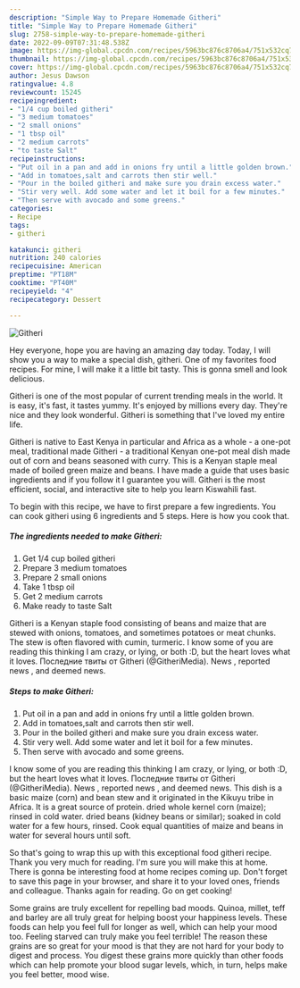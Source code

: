 ```yaml
---
description: "Simple Way to Prepare Homemade Githeri"
title: "Simple Way to Prepare Homemade Githeri"
slug: 2758-simple-way-to-prepare-homemade-githeri
date: 2022-09-09T07:31:48.538Z
image: https://img-global.cpcdn.com/recipes/5963bc876c8706a4/751x532cq70/githeri-recipe-main-photo.jpg
thumbnail: https://img-global.cpcdn.com/recipes/5963bc876c8706a4/751x532cq70/githeri-recipe-main-photo.jpg
cover: https://img-global.cpcdn.com/recipes/5963bc876c8706a4/751x532cq70/githeri-recipe-main-photo.jpg
author: Jesus Dawson
ratingvalue: 4.8
reviewcount: 15245
recipeingredient:
- "1/4 cup boiled githeri"
- "3 medium tomatoes"
- "2 small onions"
- "1 tbsp oil"
- "2 medium carrots"
- "to taste Salt"
recipeinstructions:
- "Put oil in a pan and add in onions fry until a little golden brown."
- "Add in tomatoes,salt and carrots then stir well."
- "Pour in the boiled githeri and make sure you drain excess water."
- "Stir very well. Add some water and let it boil for a few minutes."
- "Then serve with avocado and some greens."
categories:
- Recipe
tags:
- githeri

katakunci: githeri 
nutrition: 240 calories
recipecuisine: American
preptime: "PT18M"
cooktime: "PT40M"
recipeyield: "4"
recipecategory: Dessert

---
```



![Githeri](https://img-global.cpcdn.com/recipes/5963bc876c8706a4/751x532cq70/githeri-recipe-main-photo.jpg)

Hey everyone, hope you are having an amazing day today. Today, I will show you a way to make a special dish, githeri. One of my favorites food recipes. For mine, I will make it a little bit tasty. This is gonna smell and look delicious.

Githeri is one of the most popular of current trending meals in the world. It is easy, it's fast, it tastes yummy. It's enjoyed by millions every day. They're nice and they look wonderful. Githeri is something that I've loved my entire life.

Githeri is native to East Kenya in particular and Africa as a whole - a one-pot meal, traditional made Githeri - a traditional Kenyan one-pot meal dish made out of corn and beans seasoned with curry. This is a Kenyan staple meal made of boiled green maize and beans. I have made a guide that uses basic ingredients and if you follow it I guarantee you will. Githeri is the most efficient, social, and interactive site to help you learn Kiswahili fast.


To begin with this recipe, we have to first prepare a few ingredients. You can cook githeri using 6 ingredients and 5 steps. Here is how you cook that.

<!--inarticleads1-->

##### The ingredients needed to make Githeri:

1. Get 1/4 cup boiled githeri
1. Prepare 3 medium tomatoes
1. Prepare 2 small onions
1. Take 1 tbsp oil
1. Get 2 medium carrots
1. Make ready to taste Salt


Githeri is a Kenyan staple food consisting of beans and maize that are stewed with onions, tomatoes, and sometimes potatoes or meat chunks. The stew is often flavored with cumin, turmeric. I know some of you are reading this thinking I am crazy, or lying, or both :D, but the heart loves what it loves. Последние твиты от Githeri (@GitheriMedia). News , reported news , and deemed news. 

<!--inarticleads2-->

##### Steps to make Githeri:

1. Put oil in a pan and add in onions fry until a little golden brown.
1. Add in tomatoes,salt and carrots then stir well.
1. Pour in the boiled githeri and make sure you drain excess water.
1. Stir very well. Add some water and let it boil for a few minutes.
1. Then serve with avocado and some greens.


I know some of you are reading this thinking I am crazy, or lying, or both :D, but the heart loves what it loves. Последние твиты от Githeri (@GitheriMedia). News , reported news , and deemed news. This dish is a basic maize (corn) and bean stew and it originated in the Kikuyu tribe in Africa. It is a great source of protein. dried whole kernel corn (maize); rinsed in cold water. dried beans (kidney beans or similar); soaked in cold water for a few hours, rinsed. Cook equal quantities of maize and beans in water for several hours until soft. 

So that's going to wrap this up with this exceptional food githeri recipe. Thank you very much for reading. I'm sure you will make this at home. There is gonna be interesting food at home recipes coming up. Don't forget to save this page in your browser, and share it to your loved ones, friends and colleague. Thanks again for reading. Go on get cooking!

Some grains are truly excellent for repelling bad moods. Quinoa, millet, teff and barley are all truly great for helping boost your happiness levels. These foods can help you feel full for longer as well, which can help your mood too. Feeling starved can truly make you feel terrible! The reason these grains are so great for your mood is that they are not hard for your body to digest and process. You digest these grains more quickly than other foods which can help promote your blood sugar levels, which, in turn, helps make you feel better, mood wise.
